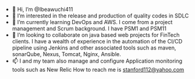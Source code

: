 - 👋 Hi, I’m @Ibeawuchi411
- 👀 I’m interested in the release and production of quality codes in SDLC
- 🌱 I’m currently learning DevOps and AWS. I come from a project management and Scrum background. I have PSM1 and PSM11
- 💞️ I’m looking to collaborate on java based web projects for FinTech clients. I have a wealth of experience in the automation of the CI/CD pipeline using Jenkins and other associated tools such as maven, sonarQube, Nexus, Tomcat, Nginx, Ansible.  
- 📫 I and my team also manage and configure Application monitoring tools such as New Relic
How to reach me is stanford112@yahoo.com
<!---
Ibeawuchi411/Ibeawuchi411 is a ✨ special ✨ repository because its `README.md` (this file) appears on your GitHub profile.
You can click the Preview link to take a look at your changes.
--->
